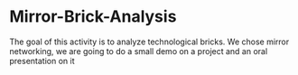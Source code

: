 # Mirror-Brick-Analysis
 The goal of this activity is to analyze technological bricks. We chose mirror networking, we are going to do a small demo on a project and an oral presentation on it
